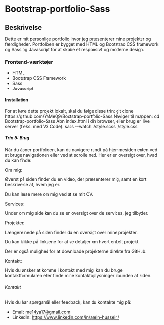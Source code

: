 # Bootstrap-portfolio-Sass
## Beskrivelse
Dette er mit personlige portfolio, hvor jeg præsenterer mine projekter og færdigheder. Portfolioen er bygget med HTML og Bootstrao CSS framework og Sass og Javascript for at skabe et responsivt og moderne design.
### Frontend-værktøjer
- HTML
- Bootstrap CSS Framework
- Sass
- Javascript
#### Installation
For at køre dette projekt lokalt, skal du følge disse trin:
git clone https://github.com/YaMe09/Bootstrap-portfolio-Sass
Naviger til mappen:
cd Bootstrap-portfolio-Sass
Åbn index.html i din browser, eller brug en live server (f.eks. med VS Code).
sass --watch ./style.scss ./style.css
##### Trin 5: Brug
Når du åbner portfolioen, kan du navigere rundt på hjemmesiden enten ved at bruge navigationen eller ved at scrolle ned. Her er en oversigt over, hvad du kan finde:

Om mig:

Øverst på siden finder du en video, der præsenterer mig, samt en kort beskrivelse af, hvem jeg er.

Du kan læse mere om mig ved at se mit CV.

Services:

Under om mig side kan du se en oversigt over de services, jeg tilbyder.

Projekter:

Længere nede på siden finder du en oversigt over mine projekter.

Du kan klikke på linksene for at se detaljer om hvert enkelt projekt.

Der er også mulighed for at downloade projekterne direkte fra GitHub.

Kontakt:

Hvis du ønsker at komme i kontakt med mig, kan du bruge kontaktformularen eller finde mine kontaktoplysninger i bunden af siden.
###### Kontakt
Hvis du har spørgsmål eller feedback, kan du kontakte mig på:
- Email: me14ya17@gmail.com
- LinkedIn: https://www.linkedin.com/in/arein-hussein/ 
